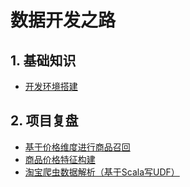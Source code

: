 # 数据开发之路
## 1. 基础知识

+ [开发环境搭建](https://github.com/RampageLi/BigData-Notes/blob/master/notes/%E5%BC%80%E5%8F%91%E7%8E%AF%E5%A2%83%E6%90%AD%E5%BB%BA.md)

## 2. 项目复盘

+ [基于价格维度进行商品召回]()
+ [商品价格特征构建]()
+ [淘宝爬虫数据解析（基于Scala写UDF）]()
